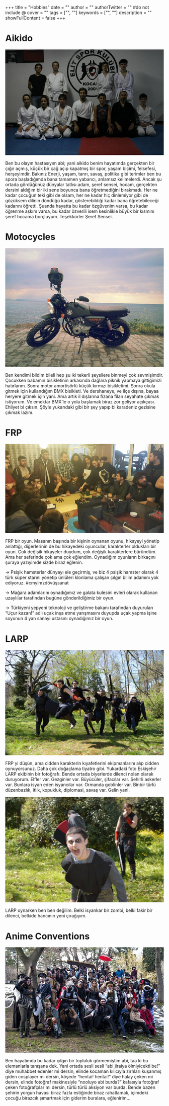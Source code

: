 ﻿+++
title = "Hobbies"
date = ""
author = ""
authorTwitter = "" #do not include @
cover = ""
tags = ["", ""]
keywords = ["", ""]
description = ""
showFullContent = false
+++

# Aikido

![Aikido](/images/421068_4648481847117_1582532407_n.jpg)

Ben bu olayın hastasıyım abi; yani aikido benim hayatımda gerçekten bir çığır açmış, küçük bir çağ açıp kapatmış bir spor, yaşam biçimi, felsefesi, herşeyimdir. Bakınız Enerji, yaşam, tanrı, savaş, politika gibi terimler ben bu spora başladığımda bana tamamen yabancı, anlamsız kelimelerdi. Ancak şu ortada gördüğünüz dünyalar tatlısı adam, şeref sensei, hocam, gerçekten dersini aldığım bir iki sene boyunca bana öğretmediğini bırakmadı. Her ne kadar çocuğun teki gibi de olsam, her ne kadar hiç dinlemiyor gibi de gözüksem dilinin döndüğü kadar, gösterebildiği kadar bana öğretebileceği kadarını öğretti. Şuanda hayatta bu kadar özgüvenim varsa, bu kadar öğrenme aşkım varsa, bu kadar özverili isem kesinlikle büyük bir kısmını şeref hocama borçluyum. Teşekkürler Şeref Sensei.


# Motocycles

![Someone Elses Bike](/images/10.big_.jpg)

Ben kendimi bildim bileli hep şu iki tekerli şeysilere binmeyi çok sevmişimdir. Çocukken babamın bisikletinin arkasında dağlara piknik yapmaya gittiğimizi hatırlarım. Sonra motor amortisörlü küçük kırmızı bisikletimi. Sonra okula gitmek için kullandığım BMX bisikleti. Ve dershaneye, ve ilçe dışına, bayaa heryere gitmek için yani. Ama artık il dışlarına fizana filan seyahate çıkmak istiyorum. Ve emektar BMX’le o yola başlamak biraz zor geliyor açıkçası. Ehliyet bi çıksın. Şöyle yukarıdaki gibi bir şey yapıp bi karadeniz gezisine çıkmak lazım.


# FRP

![FRP](/images/10959610_10153290947411754_2130352927692240492_n.jpg)

FRP bir oyun. Masanın başında bir kişinin oynanan oyunu, hikayeyi yönetip anlattığı, diğerlerinin de bu hikayedeki oyuncular, karakterler oldukları bir oyun. Çok değişik hikayeler duydum, çok değişik karakterlere büründüm. Ama her seferinde çok ama çok eğlendim. Oynadığım oyunların birkaçını şuraya yazıyimde sizde biraz eğlenin.

-> Psişik hamsterlar dünyayı ele geçirmiş, ve biz 4 psişik hamster olarak 4 türk süper starını yönetip ünlüleri klonlama çalışan çılgın bilim adamını yok ediyoruz. #cmylmzdövüşsanat

-> Mağara adamlarını oynadığımız ve galata kulesini evleri olarak kullanan uzaylılar tarafından bugüne gönderildiğimiz bir oyun.

-> Türkiyeni yepyeni teknoloji ve geliştirme bakanı tarafından duyurulan “Uçur kazan!” adlı uçak inşa etme yarışmasını duyupda uçak yapma işine soyunun 4 yan sanayi ustasını oynadığımız bir oyun.


# LARP

![LARP](/images/13055925_10154072877278828_3201055894218393276_o.jpg)

FRP yi düşün, ama cidden karakterin kıyafetlerini ekipmanlarını alıp cidden oynuyorsunuz. Daha çok doğaçlama tiyatro gibi. Yukardaki foto Eskişehir LARP ekibinin bir fotoğrafı. Bende ortada biyerlerde dilenci nolan olarak duruyorum. Elfler var. Gezginler var. Büyücüler, şifacılar var. Şehirli askerler var. Bunlara isyan eden isyancılar var. Ormanda goblinler var. Binbir türlü düzenbazlık, itlik, kopukluk, diplomasi, savaş var. Gelin yani.

![LARP](/images/13063109_10154072876583828_5603843904119015362_o-640x426.jpg)

LARP oynarken ben ben değilim. Belki isyankar bir zombi, belki fakir bir dilenci, belkide hancının yeni çırağıyım.


# Anime Conventions

![Anime Etkinlikleri](/images/10995650_10153817162974386_86353696798865804_n.jpg)

Ben hayatımda bu kadar çılgın bir topluluk görmemiştim abi, taa ki bu elemanlarla tanışana dek. Yani ortada sesli sesli “abi jiraiya ölmiyicekti be!” diye muhabbet edenler mi dersin, elinde kocaman kılıcıyla zırhları kuşanmış giden cosplayer mı dersin, köşede “hentai! hentai!” diye halay çeken mi dersin, elinde fotoğraf makinesiyle “nooluyo abi burda?” kafasıyla fotoğraf çeken fotoğrafçılar mı dersin, türlü türlü aksiyon var burda. Bende bazen şehirin yorgun havası biraz fazla estiğinde biraz rahatlamak, içimdeki çocuğu birazcık şımartmak için giderim buralara, eğlenirim…

















